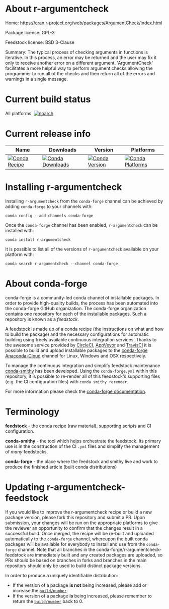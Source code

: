 About r-argumentcheck
=====================

Home: https://cran.r-project.org/web/packages/ArgumentCheck/index.html

Package license: GPL-3

Feedstock license: BSD 3-Clause

Summary: The typical process of checking arguments in functions is iterative.  In this process, an error may be returned and the user may fix it only to receive another error on a different argument.  'ArgumentCheck' facilitates a more helpful way to perform argument checks allowing the programmer to run all of the checks and then return all of the errors and warnings in a single message.



Current build status
====================

All platforms:
[![noarch](https://img.shields.io/circleci/project/github/conda-forge/r-argumentcheck-feedstock/master.svg?label=noarch)](https://circleci.com/gh/conda-forge/r-argumentcheck-feedstock)

Current release info
====================

| Name | Downloads | Version | Platforms |
| --- | --- | --- | --- |
| [![Conda Recipe](https://img.shields.io/badge/recipe-r--argumentcheck-green.svg)](https://anaconda.org/conda-forge/r-argumentcheck) | [![Conda Downloads](https://img.shields.io/conda/dn/conda-forge/r-argumentcheck.svg)](https://anaconda.org/conda-forge/r-argumentcheck) | [![Conda Version](https://img.shields.io/conda/vn/conda-forge/r-argumentcheck.svg)](https://anaconda.org/conda-forge/r-argumentcheck) | [![Conda Platforms](https://img.shields.io/conda/pn/conda-forge/r-argumentcheck.svg)](https://anaconda.org/conda-forge/r-argumentcheck) |

Installing r-argumentcheck
==========================

Installing `r-argumentcheck` from the `conda-forge` channel can be achieved by adding `conda-forge` to your channels with:

```
conda config --add channels conda-forge
```

Once the `conda-forge` channel has been enabled, `r-argumentcheck` can be installed with:

```
conda install r-argumentcheck
```

It is possible to list all of the versions of `r-argumentcheck` available on your platform with:

```
conda search r-argumentcheck --channel conda-forge
```


About conda-forge
=================

conda-forge is a community-led conda channel of installable packages.
In order to provide high-quality builds, the process has been automated into the
conda-forge GitHub organization. The conda-forge organization contains one repository
for each of the installable packages. Such a repository is known as a *feedstock*.

A feedstock is made up of a conda recipe (the instructions on what and how to build
the package) and the necessary configurations for automatic building using freely
available continuous integration services. Thanks to the awesome service provided by
[CircleCI](https://circleci.com/), [AppVeyor](https://www.appveyor.com/)
and [TravisCI](https://travis-ci.org/) it is possible to build and upload installable
packages to the [conda-forge](https://anaconda.org/conda-forge)
[Anaconda-Cloud](https://anaconda.org/) channel for Linux, Windows and OSX respectively.

To manage the continuous integration and simplify feedstock maintenance
[conda-smithy](https://github.com/conda-forge/conda-smithy) has been developed.
Using the ``conda-forge.yml`` within this repository, it is possible to re-render all of
this feedstock's supporting files (e.g. the CI configuration files) with ``conda smithy rerender``.

For more information please check the [conda-forge documentation](https://conda-forge.org/docs/).

Terminology
===========

**feedstock** - the conda recipe (raw material), supporting scripts and CI configuration.

**conda-smithy** - the tool which helps orchestrate the feedstock.
                   Its primary use is in the construction of the CI ``.yml`` files
                   and simplify the management of *many* feedstocks.

**conda-forge** - the place where the feedstock and smithy live and work to
                  produce the finished article (built conda distributions)


Updating r-argumentcheck-feedstock
==================================

If you would like to improve the r-argumentcheck recipe or build a new
package version, please fork this repository and submit a PR. Upon submission,
your changes will be run on the appropriate platforms to give the reviewer an
opportunity to confirm that the changes result in a successful build. Once
merged, the recipe will be re-built and uploaded automatically to the
`conda-forge` channel, whereupon the built conda packages will be available for
everybody to install and use from the `conda-forge` channel.
Note that all branches in the conda-forge/r-argumentcheck-feedstock are
immediately built and any created packages are uploaded, so PRs should be based
on branches in forks and branches in the main repository should only be used to
build distinct package versions.

In order to produce a uniquely identifiable distribution:
 * If the version of a package **is not** being increased, please add or increase
   the [``build/number``](https://conda.io/docs/user-guide/tasks/build-packages/define-metadata.html#build-number-and-string).
 * If the version of a package **is** being increased, please remember to return
   the [``build/number``](https://conda.io/docs/user-guide/tasks/build-packages/define-metadata.html#build-number-and-string)
   back to 0.
